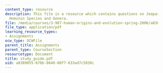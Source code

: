 ```yaml
---
content_type: resource
description: This file is a resource which contains questions on Jeopardy-style questions,
  Hominin Species and Genera.
file: /media/courses/3-987-human-origins-and-evolution-spring-2006/a8389055678b864080f7633ad7c5838c_study_guide.pdf
file_type: application/pdf
learning_resource_types:
- Assignments
ocw_type: OCWFile
parent_title: Assignments
parent_type: CourseSection
resourcetype: Document
title: study_guide.pdf
uid: a8389055-678b-8640-80f7-633ad7c5838c
---
```

